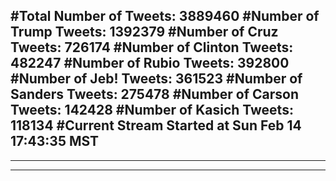 #Total Number of Tweets: 3889460 
#Number of Trump Tweets: 1392379
#Number of Cruz Tweets: 726174
#Number of Clinton Tweets: 482247
#Number of Rubio Tweets: 392800
#Number of Jeb! Tweets: 361523
#Number of Sanders Tweets: 275478
#Number of Carson Tweets: 142428
#Number of Kasich Tweets: 118134
#Current Stream Started at Sun Feb 14 17:43:35 MST
---
---
---
